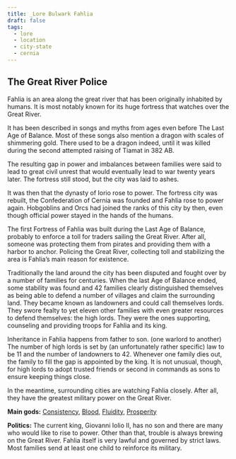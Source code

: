 ```yaml
---
title: _Lore Bulwark Fahlia
draft: false
tags:
  - lore
  - location
  - city-state
  - cernia
---
```

## The Great River Police
Fahlia is an area along the great river that has been originally inhabited by humans. It is most notably known for its huge fortress that watches over the Great River.

It has been described in songs and myths from ages even before The Last Age of Balance. Most of these songs also mention a dragon with scales of shimmering gold. There used to be a dragon indeed, until it was killed during the second attempted raising of Tiamat in 382 AB.

The resulting gap in power and imbalances between families were said to lead to great civil unrest that would eventually lead to war twenty years later. The fortress still stood, but the city was laid to ashes. 

It was then that the dynasty of Iorio rose to power. The fortress city was rebuilt, the Confederation of Cernia was founded and Fahlia rose to power again. Hobgoblins and Orcs had joined the ranks of this city by then, even though official power stayed in the hands of the humans.

The first Fortress of Fahlia was built during the Last Age of Balance, probably to enforce a toll for traders sailing the Great River. After all, someone was protecting them from pirates and providing them with a harbor to anchor. Policing the Great River, collecting toll and stabilizing the area is Fahlia’s main reason for existence.

Traditionally the land around the city has been disputed and fought over by a number of families for centuries. When the last Age of Balance ended, some stability was found and 42 families clearly distinguished themselves as being able to defend a number of villages and claim the surrounding land. They became known as landowners and could call themselves lords. They swore fealty to yet eleven other families with even greater resources to defend themselves: the high lords. They were the ones supporting, counseling and providing troops for Fahlia and its king.

Inheritance in Fahlia happens from father to son. (one warlord to another) The number of high lords is set by (an unfortunately rather specific) law to be 11 and the number of landowners to 42. Whenever one family dies out, the family to fill the gap is appointed by the king. It is not unusual, though, for high lords to adopt trusted friends or second in commands as sons to ensure keeping things close.

In the meantime, surrounding cities are watching Fahlia closely. After all, they have the greatest military power on the Great River.

**Main gods:** [Consistency](../../_Pantheon/G_Consistency.md), [Blood](../../_Pantheon/G_Blood.md), [Fluidity](../../_Pantheon/G_Fluidity.md), [Prosperity](../../_Pantheon/G_Prosperity.md)

**Politics:** The current king, Giovanni Iolio II, has no son and there are many who would like to rise to power. Other than that, trouble is always brewing on the Great River. Fahlia itself is very lawful and governed by strict laws. Most families send at least one child to reinforce its military.
